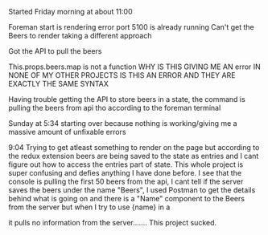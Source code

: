 Started Friday morning at about 11:00

Foreman start is rendering error port 5100 is already running
Can't get the Beers to render taking a different approach

Got the API to pull the beers


This.props.beers.map is not a function WHY IS THIS GIVING ME AN error
IN NONE OF MY OTHER PROJECTS IS THIS AN ERROR AND THEY ARE EXACTLY THE SAME SYNTAX

Having trouble getting the API to store beers in a state, the command is pulling the beers from api tho according to the foreman terminal

Sunday at 5:34 starting over because nothing is working/giving me a massive amount of unfixable errors

9:04 Trying to get atleast something to render on the page but according to the redux extension beers are being saved to the state as entries and I cant figure out how to access the entries part of state. This whole project is super confusing and defies anything I have done before. I see that the console is pulling the first 50 beers from the api, I cant tell if the server saves the beers under the name "Beers", I used Postman to get the details behind what is going on and there is a "Name" component to the Beers from the server but when I try to use {name} in a <div> it pulls no information from the server....... This project sucked.
